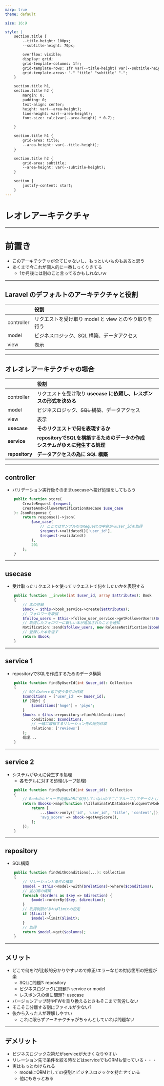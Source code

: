 ```yaml
---
marp: true
theme: default

size: 16:9

style: |
    section.title {
        --title-height: 100px;
        --subtitle-height: 70px;

        overflow: visible;
        display: grid;
        grid-template-columns: 1fr;
        grid-template-rows: 1fr var(--title-height) var(--subtitle-height) 1fr;
        grid-template-areas: "." "title" "subtitle" ".";
    }

    section.title h1,
    section.title h2 {
        margin: 0;
        padding: 0;
        text-align: center;
        height: var(--area-height);
        line-height: var(--area-height);
        font-size: calc(var(--area-height) * 0.7);

    }

    section.title h1 {
        grid-area: title;
        --area-height: var(--title-height);
    }

    section.title h2 {
        grid-area: subtitle;
        --area-height: var(--subtitle-height);
    }

    section {
        justify-content: start;
    }
---
```


<!-- _class: title -->

# レオレアーキテクチャ

---
# 前置き
- このアーキテクチャが全てじゃないし、もっといいものもあると思う
- あくまで今これが個人的に一番しっくりきてる
    - 1か月後には別のこと言ってるかもしれないｗ

---

## Laravel のデフォルトのアーキテクチャと役割

|            | 役割                                                  |
| ---------- | :---------------------------------------------------- |
| controller | リクエストを受け取り model と view とのやり取りを行う |
| model      | ビジネスロジック、SQL 構築、データアクセス            |
| view       | 表示                                                  |

---

## オレオレアーキテクチャの場合

|                | 役割                                                                |
| -------------- | :------------------------------------------------------------------ |
| controller     | リクエストを受け取り **usecase に依頼し、レスポンスの形式を決める** |
| model          | ビジネスロジック、~~SQL 構築~~、データアクセス                      |
| view           | 表示                                                                |
| **usecase**    | **そのリクエストで何を表現するか**                                  |
| **service**    | **repositoryでSQLを構築するためのデータの作成** <br> **システムがゆえに発生する処理**                                |
| **repository** | **データアクセスの為に SQL 構築**                                   |

---
## controller
- バリデーション実行後そのままusecaseへ投げ処理をしてもらう
```php
    public function store(
        CreateRequest $request,
        CreateAndFollowerNotificationUseCase $use_case
    ): JsonResponse {
        return response()->json(
            $use_case(
                // ここではサンプルなのRequestの中身からuser_idを取得
                $request->validated()['user_id'], 
                $request->validated()
            ),
            201
        );
    }
```
---

## usecase
- 受け取ったリクエストを使ってリクエストで何をしたいかを表現する
```php
    public function __invoke(int $user_id, array $attributes): Book
    {
        // 本の登録
        $book = $this->book_service->create($attributes);
        // フォロワーを取得
        $follow_users = $this->follow_user_service->getFollowerUsers($user_id)->pluck('followerUser');
        // 取得したフォロワーに新しい本が追加されたことを通知
        Notification::send($follow_users, new ReleaseNotification($book));
        // 登録した本を返す
        return $book;
    }
```

---
## service 1
- repositoryでSQLを作成するためのデータ構築
```php
    public function findByUserId(int $user_id): Collection
    {
        // SQLのwhere句で使う条件の作成
        $conditions = ['user_id' => $user_id];
        if (何か) {
            $conditions['hoge'] = 'piyo';
        }
        $books = $this->repository->findWithConditions(
            conditions: $conditions, 
            // 一緒に取得するリレーション先の配列作成
            relations: ['reviews']
        );
        処理...
    }
```
---
## service 2
- システムがゆえに発生する処理
  - 各モデルに対する処理(ループ処理)
```php
    public function findByUserId(int $user_id): Collection
    {
        // Bookのレビュー平均値はDBに保持していないのでここでループしてデータとして追加
        return $books->map(function (\Illuminate\Database\Eloquent\Model $book) {
            return [
                ...$book->only(['id', 'user_id', 'title', 'content',]),
                'avg_score' => $book->getAvgScore(),
            ];
        });
    }
```

---
## repository
- SQL構築
```php
    public function findWithConditions(...): Collection
    {
        // リレーションと条件の構築
        $model = $this->model->with($relations)->where($conditions);
        // 並び順の構築
        foreach ($orders as $key => $direction) {
            $model->orderBy($key, $direction);
        }
        // 取得制限があればlimitの設定
        if ($limit) {
            $model->limit($limit);
        }
        // 取得
        return $model->get($columns);
    }
```

--- 
## メリット
- どこで何を?が比較的分かりやすいので修正/エラーなどの対応箇所の把握が楽
  - SQLに問題?: repository
  - ビジネスロジックに問題?: service or model
  - レスポンスの値に問題?: usecase
- バージョンアップ時やFWを乗り換えるときもそこまで苦労しない
- そこそこ分離する割にファイルが少ない?
- 後から入った人が理解しやすい
  - これに限らずアーキテクチャがちゃんとしていれば問題ない

---
## デメリット
- ビジネスロジック次第だがserviceが大きくなりやすい
- リレーション先で条件を絞る時などはserviceでもORMも使っている・・・
- 実はもっとわけられる
  - modelにORMとしての役割とビジネスロジックを持たせている
  - 他にもきっとある

